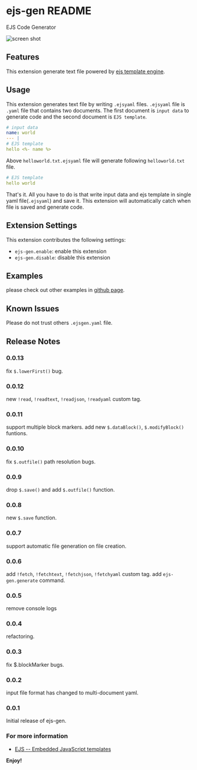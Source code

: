 # ejs-gen README

EJS Code Generator

![screen shot](https://raw.githubusercontent.com/dirty49374/vscode-ejs-gen/master/images/screencast1.gif)

## Features

This extension generate text file powered by [ejs template engine](http://ejs.co).

## Usage

This extension generates text file by writing `.ejsyaml` files. `.ejsyaml` file is `.yaml` file that contains two documents.
The first document is `input data` to generate code and the second document is `EJS template`.

```yaml
# input data
name: world
--- |
# EJS template
hello <%- name %> 
```

Above `helloworld.txt.ejsyaml` file will generate following `helloworld.txt` file.
```yaml
# EJS template
hello world
```

That's it. All you have to do is that write input data and ejs template in single yaml file(`.ejsyaml`) and save it.
This extension will automatically catch when file is saved and generate code.

## Extension Settings

This extension contributes the following settings:

* `ejs-gen.enable`: enable this extension
* `ejs-gen.disable`: disable this extension


## Examples

please check out other examples in [github page](https://github.com/dirty49374/vscode-ejs-gen/tree/master/examples).

## Known Issues

Please do not trust others `.ejsgen.yaml` file.

## Release Notes


### 0.0.13

fix `$.lowerFirst()` bug.

### 0.0.12

new `!read`, `!readtext`, `!readjson`, `!readyaml` custom tag.

### 0.0.11

support multiple block markers.
add new `$.dataBlock()`, `$.modifyBlock()` funtions.

### 0.0.10

fix `$.outfile()` path resolution bugs.

### 0.0.9

drop `$.save()` and add `$.outfile()` function.

### 0.0.8

new `$.save` function.

### 0.0.7

support automatic file generation on file creation.

### 0.0.6

add `!fetch`, `!fetchtext`, `!fetchjson`, `!fetchyaml` custom tag.
add `ejs-gen.generate` command.

### 0.0.5

remove console logs

### 0.0.4

refactoring.

### 0.0.3

fix $.blockMarker bugs.

### 0.0.2

input file format has changed to multi-document yaml.

### 0.0.1

Initial release of ejs-gen.

### For more information

* [EJS -- Embedded JavaScript templates](http://ejs.co)

**Enjoy!**
